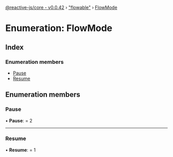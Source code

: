 [@reactive-js/core - v0.0.42](../README.md) › ["flowable"](../modules/_flowable_.md) › [FlowMode](_flowable_.flowmode.md)

# Enumeration: FlowMode

## Index

### Enumeration members

* [Pause](_flowable_.flowmode.md#pause)
* [Resume](_flowable_.flowmode.md#resume)

## Enumeration members

###  Pause

• **Pause**: = 2

___

###  Resume

• **Resume**: = 1
